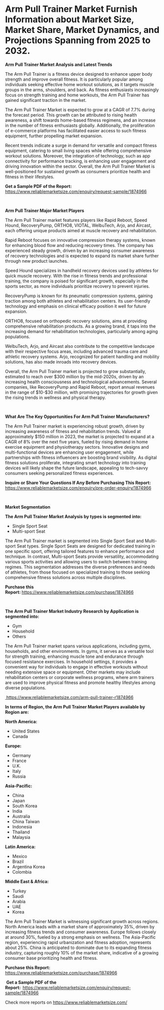 <p><h1>Arm Pull Trainer Market Furnish Information about Market Size, Market Share, Market Dynamics, and Projections Spanning from 2025 to 2032.</h1></p><p><strong>Arm Pull Trainer Market Analysis and Latest Trends</strong></p>
<p><p>The Arm Pull Trainer is a fitness device designed to enhance upper body strength and improve overall fitness. It is particularly popular among individuals seeking effective home workout solutions, as it targets muscle groups in the arms, shoulders, and back. As fitness enthusiasts increasingly focus on strength training and home workouts, the Arm Pull Trainer has gained significant traction in the market.</p><p>The Arm Pull Trainer Market is expected to grow at a CAGR of 7.7% during the forecast period. This growth can be attributed to rising health awareness, a shift towards home-based fitness regimens, and an increase in the number of fitness enthusiasts globally. Additionally, the proliferation of e-commerce platforms has facilitated easier access to such fitness equipment, further propelling market expansion.</p><p>Recent trends indicate a surge in demand for versatile and compact fitness equipment, catering to small living spaces while offering comprehensive workout solutions. Moreover, the integration of technology, such as app connectivity for performance tracking, is enhancing user engagement and driving innovation within the sector. Overall, the Arm Pull Trainer Market is well-positioned for sustained growth as consumers prioritize health and fitness in their lifestyles.</p></p>
<p><strong>Get a Sample PDF of the Report:&nbsp;</strong> <a href="https://www.reliablemarketsize.com/enquiry/request-sample/1874966?utm_campaign=2481&utm_medium=2&utm_source=Github&utm_content=ia&utm_term=05042025&utm_id=arm-pull-trainer">https://www.reliablemarketsize.com/enquiry/request-sample/1874966</a></p>
<p>&nbsp;</p>
<p><strong>Arm Pull Trainer Major Market Players</strong></p>
<p><p>The Arm Pull Trainer market features players like Rapid Reboot, Speed Hound, RecoveryPump, ORTHO8, VIOTAL, WelbuTech, Arjo, and Aircast, each offering unique products aimed at muscle recovery and rehabilitation. </p><p>Rapid Reboot focuses on innovative compression therapy systems, known for enhancing blood flow and reducing recovery times. The company has experienced steady growth, driven by an increasing consumer awareness of recovery technologies and is expected to expand its market share further through new product launches.</p><p>Speed Hound specializes in handheld recovery devices used by athletes for quick muscle recovery. With the rise in fitness trends and professional training, the company is poised for significant growth, especially in the sports sector, as more individuals prioritize recovery to prevent injuries.</p><p>RecoveryPump is known for its pneumatic compression systems, gaining traction among both athletes and rehabilitation centers. Its user-friendly technology and emphasis on clinical efficacy position it well for future expansion. </p><p>ORTHO8, focused on orthopedic recovery solutions, aims at providing comprehensive rehabilitation products. As a growing brand, it taps into the increasing demand for rehabilitation technologies, particularly among aging populations. </p><p>WelbuTech, Arjo, and Aircast also contribute to the competitive landscape with their respective focus areas, including advanced trauma care and athletic recovery systems. Arjo, recognized for patient handling and mobility solutions, has also made inroads into recovery devices.</p><p>Overall, the Arm Pull Trainer market is projected to grow substantially, estimated to reach over $300 million by the mid-2020s, driven by an increasing health consciousness and technological advancements. Several companies, like RecoveryPump and Rapid Reboot, report annual revenues in the range of $10-$30 million, with promising trajectories for growth given the rising trends in wellness and physical therapy.</p></p>
<p>&nbsp;</p>
<p><strong>What Are The Key Opportunities For Arm Pull Trainer Manufacturers?</strong></p>
<p><p>The Arm Pull Trainer market is experiencing robust growth, driven by increasing awareness of fitness and rehabilitation trends. Valued at approximately $150 million in 2023, the market is projected to expand at a CAGR of 8% over the next five years, fueled by rising demand in home exercise equipment and physiotherapy sectors. Innovative designs and multi-functional devices are enhancing user engagement, while partnerships with fitness influencers are boosting brand visibility. As digital fitness solutions proliferate, integrating smart technology into training devices will likely shape the future landscape, appealing to tech-savvy consumers seeking personalized fitness experiences.</p></p>
<p><strong>Inquire or Share Your Questions If Any Before Purchasing This Report:</strong> <a href="https://www.reliablemarketsize.com/enquiry/pre-order-enquiry/1874966?utm_campaign=2481&utm_medium=2&utm_source=Github&utm_content=ia&utm_term=05042025&utm_id=arm-pull-trainer">https://www.reliablemarketsize.com/enquiry/pre-order-enquiry/1874966</a></p>
<p>&nbsp;</p>
<p><strong>Market Segmentation</strong></p>
<p><strong>The Arm Pull Trainer Market Analysis by types is segmented into:</strong></p>
<p><ul><li>Single Sport Seat</li><li>Multi-sport Seat</li></ul></p>
<p><p>The Arm Pull Trainer market is segmented into Single Sport Seat and Multi-sport Seat types. Single Sport Seats are designed for dedicated training in one specific sport, offering tailored features to enhance performance and technique. In contrast, Multi-sport Seats provide versatility, accommodating various sports activities and allowing users to switch between training regimes. This segmentation addresses the diverse preferences and needs of athletes, from those focused on specialized training to those seeking comprehensive fitness solutions across multiple disciplines.</p></p>
<p><strong>Purchase this Report:&nbsp;</strong><a href="https://www.reliablemarketsize.com/purchase/1874966?utm_campaign=2481&utm_medium=2&utm_source=Github&utm_content=ia&utm_term=05042025&utm_id=arm-pull-trainer">https://www.reliablemarketsize.com/purchase/1874966</a></p>
<p>&nbsp;</p>
<p><strong>The Arm Pull Trainer Market Industry Research by Application is segmented into:</strong></p>
<p><ul><li>Gym</li><li>Household</li><li>Others</li></ul></p>
<p><p>The Arm Pull Trainer market spans various applications, including gyms, households, and other environments. In gyms, it serves as a versatile tool for strength training, enhancing muscle tone and endurance through focused resistance exercises. In household settings, it provides a convenient way for individuals to engage in effective workouts without needing extensive space or equipment. Other markets may include rehabilitation centers or corporate wellness programs, where arm trainers are used to improve physical fitness and promote healthy lifestyles among diverse populations.</p></p>
<p><a href="https://www.reliablemarketsize.com/arm-pull-trainer-r1874966?utm_campaign=2481&utm_medium=2&utm_source=Github&utm_content=ia&utm_term=05042025&utm_id=arm-pull-trainer">&nbsp;https://www.reliablemarketsize.com/arm-pull-trainer-r1874966</a></p>
<p><strong>In terms of Region, the Arm Pull Trainer Market Players available by Region are:</strong></p>
<p>
    <p> <strong> North America: </strong>
        <ul>
            <li>United States</li>
            <li>Canada</li>
        </ul>
        </p> 
    <p> <strong> Europe: </strong>
        <ul>
            <li>Germany</li>
            <li>France</li>
            <li>U.K.</li>
            <li>Italy</li>
            <li>Russia</li>
        </ul>
        </p> 
    <p> <strong> Asia-Pacific: </strong>
        <ul>
            <li>China</li>
            <li>Japan</li>
            <li>South Korea</li>
            <li>India</li>
            <li>Australia</li>
            <li>China Taiwan</li>
            <li>Indonesia</li>
            <li>Thailand</li>
            <li>Malaysia</li>
        </ul>
        </p> 
    <p> <strong> Latin America: </strong>
        <ul>
            <li>Mexico</li>
            <li>Brazil</li>
            <li>Argentina Korea</li>
            <li>Colombia</li>
        </ul>
        </p> 
    <p> <strong> Middle East & Africa: </strong>
        <ul>
            <li>Turkey</li>
            <li>Saudi</li>
            <li>Arabia</li>
            <li>UAE</li>
            <li>Korea</li>
        </ul>
    </p>
    </p>
<p><p>The Arm Pull Trainer Market is witnessing significant growth across regions. North America leads with a market share of approximately 35%, driven by increasing fitness trends and consumer awareness. Europe follows closely at around 30%, fueled by a strong emphasis on wellness. The Asia-Pacific region, experiencing rapid urbanization and fitness adoption, represents about 25%. China is anticipated to dominate due to its expanding fitness industry, capturing roughly 10% of the market share, indicative of a growing consumer base prioritizing health and fitness.</p></p>
<p><strong>Purchase this Report: </strong><a href="https://www.reliablemarketsize.com/purchase/1874966?utm_campaign=2481&utm_medium=2&utm_source=Github&utm_content=ia&utm_term=05042025&utm_id=arm-pull-trainer">https://www.reliablemarketsize.com/purchase/1874966</a></p>
<p>&nbsp;<strong>Get a Sample PDF of the Report:&nbsp;&nbsp;</strong><a href="https://www.reliablemarketsize.com/enquiry/request-sample/1874966?utm_campaign=2481&utm_medium=2&utm_source=Github&utm_content=ia&utm_term=05042025&utm_id=arm-pull-trainer">https://www.reliablemarketsize.com/enquiry/request-sample/1874966</a></p>
<p><strong></strong></p>
<p>Check more reports on <a href="https://www.reliablemarketsize.com/?utm_campaign=2481&utm_medium=2&utm_source=Github&utm_content=ia&utm_term=05042025&utm_id=arm-pull-trainer">https://www.reliablemarketsize.com/</a></p>